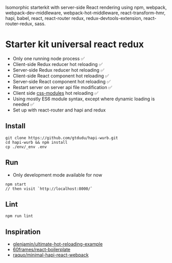 Isomorphic starterkit with server-side React rendering using npm, webpack, webpack-dev-middleware, webpack-hot-middleware, react-transform-hmr, hapi, babel, react, react-router redux, redux-devtools-extension, react-router-redux, sass.

# Starter kit universal react redux

  * Only one running node process ✅
  * Client-side Redux reducer hot reloading ✅
  * Server-side Redux reducer hot reloading ✅
  * Client-side React component hot reloading ✅
  * Server-side React component hot reloading ✅
  * Restart server on server api file modification ✅
  * Client side [css-modules](https://github.com/css-modules/css-modules) hot reloading ✅
  * Using mostly ES6 module syntax, except where dynamic loading is needed ✅
  * Set up with react-router and hapi and redux

## Install

```
git clone https://github.com/gtdudu/hapi-wurb.git
cd hapi-wurb && npm install
cp ./env/_env .env
```

## Run

  * Only development mode available for now

```
npm start
// then visit `http://localhost:8000/`
```

## Lint

```
npm run lint
```

## Inspiration

  *  [glenjamin/ultimate-hot-reloading-example](https://github.com/glenjamin/ultimate-hot-reloading-example)
  *  [60frames/react-boilerplate](https://github.com/60frames/react-boilerplate/tree/master/src)
  *  [raquo/minimal-hapi-react-webpack](https://github.com/raquo/minimal-hapi-react-webpack)

